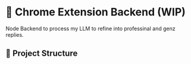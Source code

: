 # 🔧 Chrome Extension Backend (WIP)

Node Backend to process my LLM to refine into professinal and genz replies.

## 📂 Project Structure


